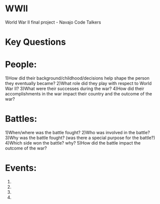# WWII
World War II final project - Navajo Code Talkers

# Key Questions
# People:
1)How did their background/childhood/decisions help shape the person they eventually became?
2)What role did they play with respect to World War II?
3)What were their successes during the war?
4)How did their accomplishments in the war impact their country and the outcome of the war?

# Battles:
1)When/where was the battle fought?
2)Who was involved in the battle?
3)Why was the battle fought? (was there a special purpose for the battle?)
4)Which side won the battle? why?
5)How did the battle impact the outcome of the war?

# Events:
1)
2)
3)
4)
